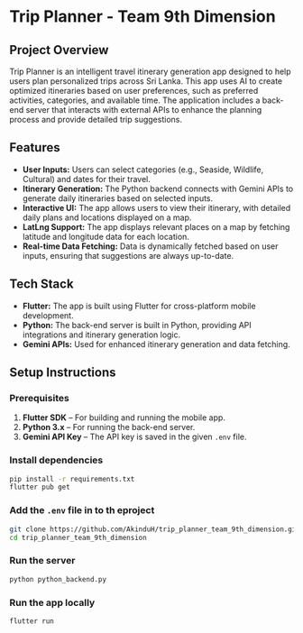 # Trip Planner - Team 9th Dimension

## Project Overview
Trip Planner is an intelligent travel itinerary generation app designed to help users plan personalized trips across Sri Lanka. This app uses AI to create optimized itineraries based on user preferences, such as preferred activities, categories, and available time. The application includes a back-end server that interacts with external APIs to enhance the planning process and provide detailed trip suggestions.

## Features
- **User Inputs:** Users can select categories (e.g., Seaside, Wildlife, Cultural) and dates for their travel.
- **Itinerary Generation:** The Python backend connects with Gemini APIs to generate daily itineraries based on selected inputs.
- **Interactive UI:** The app allows users to view their itinerary, with detailed daily plans and locations displayed on a map.
- **LatLng Support:** The app displays relevant places on a map by fetching latitude and longitude data for each location.
- **Real-time Data Fetching:** Data is dynamically fetched based on user inputs, ensuring that suggestions are always up-to-date.

## Tech Stack
- **Flutter:** The app is built using Flutter for cross-platform mobile development.
- **Python:** The back-end server is built in Python, providing API integrations and itinerary generation logic.
- **Gemini APIs:** Used for enhanced itinerary generation and data fetching.

## Setup Instructions

### Prerequisites
1. **Flutter SDK** – For building and running the mobile app.
2. **Python 3.x** – For running the back-end server.
3. **Gemini API Key** – The API key is saved in the given `.env` file.

### Install dependencies
```bash
pip install -r requirements.txt
flutter pub get
```
### Add the `.env` file in to th eproject
```bash
git clone https://github.com/AkinduH/trip_planner_team_9th_dimension.git
cd trip_planner_team_9th_dimension
```
### Run the server
```bash
python python_backend.py
```
### Run the app locally
```bash
flutter run
```

